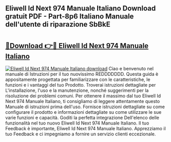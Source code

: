 ## Eliwell Id Next 974 Manuale Italiano Download gratuit PDF - Part-8p6 Italiano Manuale dell'utente di riparazione SbBkE

# <h2><a href="http://dfg6qq.blite.top/?on=Eliwell+Id+Next+974+Manuale+Italiano">🔗Download 👉🔴 Eliwell Id Next 974 Manuale Italiano</a></h2>

[![Eliwell Id Next 974 Manuale Italiano download](https://i.imgur.com/lujVjoI.png)](http://dfg6qq.blite.top/?on=Eliwell+Id+Next+974+Manuale+Italiano)
Ciao e benvenuto nel manuale di Istruzioni per il tuo nuovissimo REDDDDDDD. Questa guida è appositamente progettata per familiarizzare con le caratteristiche, le funzioni e i vantaggi del tuo Prodotto. Troverai istruzioni dettagliate per L'installazione, l'uso e la manutenzione, nonché suggerimenti per la risoluzione dei problemi comuni. Per ottenere il massimo dal tuo Eliwell Id Next 974 Manuale Italiano, ti consigliamo di leggere attentamente questo Manuale di istruzioni prima dell'uso. Fornisce istruzioni dettagliate su come configurare il prodotto e informazioni dettagliate su come utilizzare le sue varie funzioni e capacità. Goditi la perfetta integrazione Dell'elenco delle funzionalità nel tuo nuovo Eliwell Id Next 974 Manuale Italiano. Il tuo Feedback è importante, Eliwell Id Next 974 Manuale Italiano. Apprezziamo il tuo Feedback e ci impegniamo a fornire un servizio clienti eccezionale.
